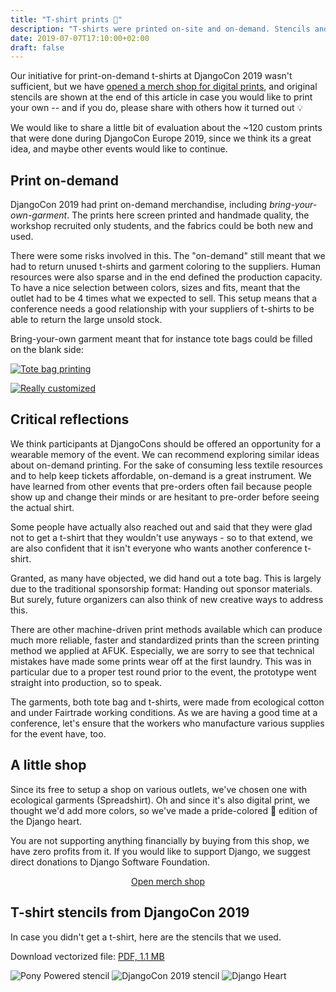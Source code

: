 ```yaml
---
title: "T-shirt prints 👕"
description: "T-shirts were printed on-site and on-demand. Stencils and a small digital print shop is now available."
date: 2019-07-07T17:10:00+02:00
draft: false
---
```


Our initiative for print-on-demand t-shirts at DjangoCon 2019 wasn't sufficient, but we have [opened a merch shop for digital prints](https://shop.spreadshirt.dk/django-danmark/), and original stencils are shown at the end of this article in case you would like to print your own -- and if you do, please share with others how it turned out 💡

We would like to share a little bit of evaluation about the ~120 custom prints that were done during DjangoCon Europe 2019, since we think its a great idea, and maybe other events would like to continue.

## Print on-demand

DjangoCon 2019 had print on-demand merchandise, including *bring-your-own-garment*. The prints here screen printed and handmade quality, the workshop recruited only students, and the fabrics could be both new and used.

There were some risks involved in this. The "on-demand" still meant that we had to return unused t-shirts and garment coloring to the suppliers. Human resources were also sparse and in the end defined the production capacity. To have a nice selection between colors, sizes and fits, meant that the outlet had to be 4 times what we expected to sell. This setup means that a conference needs a good relationship with your suppliers of t-shirts to be able to return the large unsold stock.

Bring-your-own garment meant that for instance tote bags could be filled on the blank side:

[![Tote bag printing](/static/img/pawlik_totebag.jpg)](https://www.flickr.com/photos/djangocon/47650704001/in/album-72157704663920022/)

[![Really customized](/static/img/pawlik_tshirts.jpg)](https://www.flickr.com/photos/djangocon/46926725904/in/album-72157704663920022/)


## Critical reflections

We think participants at DjangoCons should be offered an opportunity for a wearable memory of the event. We can recommend exploring similar ideas about on-demand printing. For the sake of consuming less textile resources and to help keep tickets affordable, on-demand is a great instrument. We have learned from other events that pre-orders often fail because people show up and change their minds or are hesitant to pre-order before seeing the actual shirt.

Some people have actually also reached out and said that they were glad not to get a t-shirt that they wouldn't use anyways - so to that extend, we are also confident that it isn't everyone who wants another conference t-shirt.

Granted, as many have objected, we did hand out a tote bag. This is largely due to the traditional sponsorship format: Handing out sponsor materials. But surely, future organizers can also think of new creative ways to address this.

There are other machine-driven print methods available which can produce much more reliable, faster and standardized prints than the screen printing method we applied at AFUK. Especially, we are sorry to see that technical mistakes have made some prints wear off at the first laundry. This was in particular due to a proper test round prior to the event, the prototype went straight into production, so to speak.

The garments, both tote bag and t-shirts, were made from ecological cotton and under Fairtrade working conditions. As we are having a good time at a conference, let's ensure that the workers who manufacture various supplies for the event have, too.


## A little shop

Since its free to setup a shop on various outlets, we've chosen one with ecological garments (Spreadshirt). Oh and since it's also digital print, we thought we'd add more colors, so we've made a pride-colored 🌈 edition of the Django heart.

You are not supporting anything financially by buying from this shop, we have zero profits from it. If you would like to support Django, we suggest direct donations to Django Software Foundation.

<center><a href="https://shop.spreadshirt.dk/django-danmark/" class="button">Open merch shop</a></center>

## T-shirt stencils from DjangoCon 2019

In case you didn't get a t-shirt, here are the stencils that we used.

Download vectorized file: [PDF, 1.1 MB](/files/stencils.pdf)

![Pony Powered stencil](/static/img/stencil_pony.png)
![DjangoCon 2019 stencil](/static/img/stencil_dceu2019.png)
![Django Heart](/static/img/stencil_heart.png)
